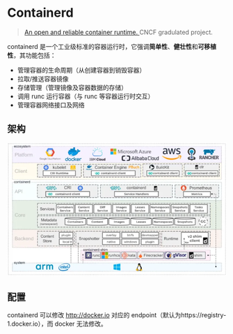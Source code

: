 # Containerd

> [An open and reliable container runtime. ](https://github.com/containerd/containerd)CNCF gradulated project.

containerd 是一个工业级标准的容器运行时，它强调**简单性**、**健壮性**和**可移植性**，其功能包括：

- 管理容器的生命周期（从创建容器到销毁容器）
- 拉取/推送容器镜像
- 存储管理（管理镜像及容器数据的存储）
- 调用 runc 运行容器（与 runc 等容器运行时交互）
- 管理容器网络接口及网络

## 架构

![img](pics/containerd_arch.webp)

## 配置

containerd 可以修改 http://docker.io 对应的 endpoint（默认为https://registry-1.docker.io），而 docker 无法修改。
